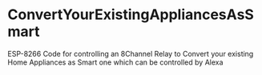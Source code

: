 # ConvertYourExistingAppliancesAsSmart
ESP-8266 Code for controlling an 8Channel Relay to Convert your existing Home Appliances as Smart one which  can be controlled by Alexa
